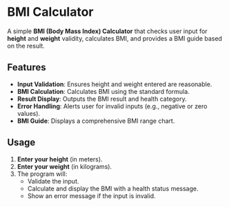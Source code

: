 # BMI Calculator

A simple **BMI (Body Mass Index) Calculator** that checks user input for **height** and **weight** validity, calculates BMI, and provides a BMI guide based on the result.

## Features

- **Input Validation**: Ensures height and weight entered are reasonable.
- **BMI Calculation**: Calculates BMI using the standard formula.
- **Result Display**: Outputs the BMI result and health category.
- **Error Handling**: Alerts user for invalid inputs (e.g., negative or zero values).
- **BMI Guide**: Displays a comprehensive BMI range chart.

## Usage

1. **Enter your height** (in meters).
2. **Enter your weight** (in kilograms).
3. The program will:
   - Validate the input.
   - Calculate and display the BMI with a health status message.
   - Show an error message if the input is invalid.